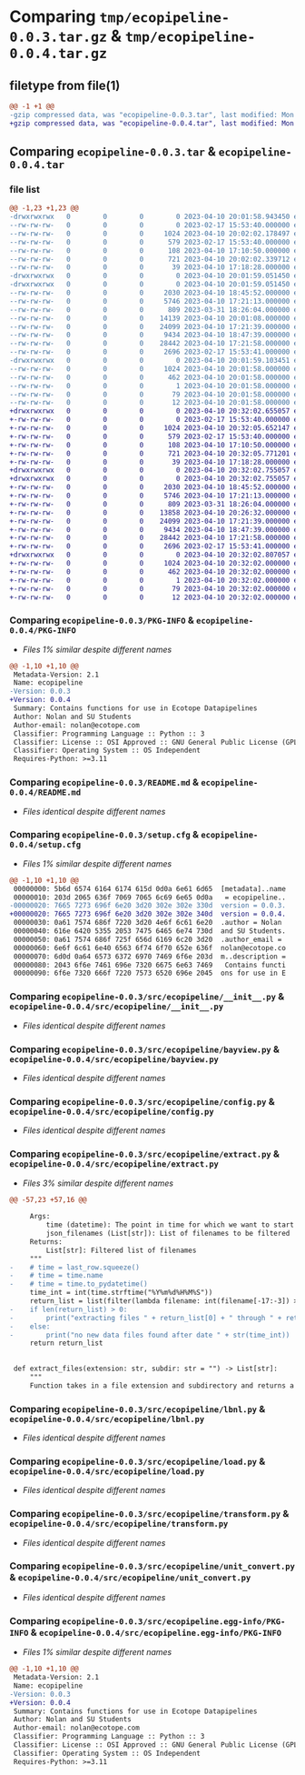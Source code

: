 # Comparing `tmp/ecopipeline-0.0.3.tar.gz` & `tmp/ecopipeline-0.0.4.tar.gz`

## filetype from file(1)

```diff
@@ -1 +1 @@
-gzip compressed data, was "ecopipeline-0.0.3.tar", last modified: Mon Apr 10 20:02:02 2023, max compression
+gzip compressed data, was "ecopipeline-0.0.4.tar", last modified: Mon Apr 10 20:32:05 2023, max compression
```

## Comparing `ecopipeline-0.0.3.tar` & `ecopipeline-0.0.4.tar`

### file list

```diff
@@ -1,23 +1,23 @@
-drwxrwxrwx   0        0        0        0 2023-04-10 20:01:58.943450 ecopipeline-0.0.3/
--rw-rw-rw-   0        0        0        0 2023-02-17 15:53:40.000000 ecopipeline-0.0.3/LICENSE
--rw-rw-rw-   0        0        0     1024 2023-04-10 20:02:02.178497 ecopipeline-0.0.3/PKG-INFO
--rw-rw-rw-   0        0        0      579 2023-02-17 15:53:40.000000 ecopipeline-0.0.3/README.md
--rw-rw-rw-   0        0        0      108 2023-04-10 17:10:50.000000 ecopipeline-0.0.3/pyproject.toml
--rw-rw-rw-   0        0        0      721 2023-04-10 20:02:02.339712 ecopipeline-0.0.3/setup.cfg
--rw-rw-rw-   0        0        0       39 2023-04-10 17:18:28.000000 ecopipeline-0.0.3/setup.py
-drwxrwxrwx   0        0        0        0 2023-04-10 20:01:59.051450 ecopipeline-0.0.3/src/
-drwxrwxrwx   0        0        0        0 2023-04-10 20:01:59.051450 ecopipeline-0.0.3/src/ecopipeline/
--rw-rw-rw-   0        0        0     2030 2023-04-10 18:45:52.000000 ecopipeline-0.0.3/src/ecopipeline/__init__.py
--rw-rw-rw-   0        0        0     5746 2023-04-10 17:21:13.000000 ecopipeline-0.0.3/src/ecopipeline/bayview.py
--rw-rw-rw-   0        0        0      809 2023-03-31 18:26:04.000000 ecopipeline-0.0.3/src/ecopipeline/config.py
--rw-rw-rw-   0        0        0    14139 2023-04-10 20:01:08.000000 ecopipeline-0.0.3/src/ecopipeline/extract.py
--rw-rw-rw-   0        0        0    24099 2023-04-10 17:21:39.000000 ecopipeline-0.0.3/src/ecopipeline/lbnl.py
--rw-rw-rw-   0        0        0     9434 2023-04-10 18:47:39.000000 ecopipeline-0.0.3/src/ecopipeline/load.py
--rw-rw-rw-   0        0        0    28442 2023-04-10 17:21:58.000000 ecopipeline-0.0.3/src/ecopipeline/transform.py
--rw-rw-rw-   0        0        0     2696 2023-02-17 15:53:41.000000 ecopipeline-0.0.3/src/ecopipeline/unit_convert.py
-drwxrwxrwx   0        0        0        0 2023-04-10 20:01:59.103451 ecopipeline-0.0.3/src/ecopipeline.egg-info/
--rw-rw-rw-   0        0        0     1024 2023-04-10 20:01:58.000000 ecopipeline-0.0.3/src/ecopipeline.egg-info/PKG-INFO
--rw-rw-rw-   0        0        0      462 2023-04-10 20:01:58.000000 ecopipeline-0.0.3/src/ecopipeline.egg-info/SOURCES.txt
--rw-rw-rw-   0        0        0        1 2023-04-10 20:01:58.000000 ecopipeline-0.0.3/src/ecopipeline.egg-info/dependency_links.txt
--rw-rw-rw-   0        0        0       79 2023-04-10 20:01:58.000000 ecopipeline-0.0.3/src/ecopipeline.egg-info/requires.txt
--rw-rw-rw-   0        0        0       12 2023-04-10 20:01:58.000000 ecopipeline-0.0.3/src/ecopipeline.egg-info/top_level.txt
+drwxrwxrwx   0        0        0        0 2023-04-10 20:32:02.655057 ecopipeline-0.0.4/
+-rw-rw-rw-   0        0        0        0 2023-02-17 15:53:40.000000 ecopipeline-0.0.4/LICENSE
+-rw-rw-rw-   0        0        0     1024 2023-04-10 20:32:05.652147 ecopipeline-0.0.4/PKG-INFO
+-rw-rw-rw-   0        0        0      579 2023-02-17 15:53:40.000000 ecopipeline-0.0.4/README.md
+-rw-rw-rw-   0        0        0      108 2023-04-10 17:10:50.000000 ecopipeline-0.0.4/pyproject.toml
+-rw-rw-rw-   0        0        0      721 2023-04-10 20:32:05.771201 ecopipeline-0.0.4/setup.cfg
+-rw-rw-rw-   0        0        0       39 2023-04-10 17:18:28.000000 ecopipeline-0.0.4/setup.py
+drwxrwxrwx   0        0        0        0 2023-04-10 20:32:02.755057 ecopipeline-0.0.4/src/
+drwxrwxrwx   0        0        0        0 2023-04-10 20:32:02.755057 ecopipeline-0.0.4/src/ecopipeline/
+-rw-rw-rw-   0        0        0     2030 2023-04-10 18:45:52.000000 ecopipeline-0.0.4/src/ecopipeline/__init__.py
+-rw-rw-rw-   0        0        0     5746 2023-04-10 17:21:13.000000 ecopipeline-0.0.4/src/ecopipeline/bayview.py
+-rw-rw-rw-   0        0        0      809 2023-03-31 18:26:04.000000 ecopipeline-0.0.4/src/ecopipeline/config.py
+-rw-rw-rw-   0        0        0    13858 2023-04-10 20:26:32.000000 ecopipeline-0.0.4/src/ecopipeline/extract.py
+-rw-rw-rw-   0        0        0    24099 2023-04-10 17:21:39.000000 ecopipeline-0.0.4/src/ecopipeline/lbnl.py
+-rw-rw-rw-   0        0        0     9434 2023-04-10 18:47:39.000000 ecopipeline-0.0.4/src/ecopipeline/load.py
+-rw-rw-rw-   0        0        0    28442 2023-04-10 17:21:58.000000 ecopipeline-0.0.4/src/ecopipeline/transform.py
+-rw-rw-rw-   0        0        0     2696 2023-02-17 15:53:41.000000 ecopipeline-0.0.4/src/ecopipeline/unit_convert.py
+drwxrwxrwx   0        0        0        0 2023-04-10 20:32:02.807057 ecopipeline-0.0.4/src/ecopipeline.egg-info/
+-rw-rw-rw-   0        0        0     1024 2023-04-10 20:32:02.000000 ecopipeline-0.0.4/src/ecopipeline.egg-info/PKG-INFO
+-rw-rw-rw-   0        0        0      462 2023-04-10 20:32:02.000000 ecopipeline-0.0.4/src/ecopipeline.egg-info/SOURCES.txt
+-rw-rw-rw-   0        0        0        1 2023-04-10 20:32:02.000000 ecopipeline-0.0.4/src/ecopipeline.egg-info/dependency_links.txt
+-rw-rw-rw-   0        0        0       79 2023-04-10 20:32:02.000000 ecopipeline-0.0.4/src/ecopipeline.egg-info/requires.txt
+-rw-rw-rw-   0        0        0       12 2023-04-10 20:32:02.000000 ecopipeline-0.0.4/src/ecopipeline.egg-info/top_level.txt
```

### Comparing `ecopipeline-0.0.3/PKG-INFO` & `ecopipeline-0.0.4/PKG-INFO`

 * *Files 1% similar despite different names*

```diff
@@ -1,10 +1,10 @@
 Metadata-Version: 2.1
 Name: ecopipeline
-Version: 0.0.3
+Version: 0.0.4
 Summary: Contains functions for use in Ecotope Datapipelines
 Author: Nolan and SU Students
 Author-email: nolan@ecotope.com
 Classifier: Programming Language :: Python :: 3
 Classifier: License :: OSI Approved :: GNU General Public License (GPL)
 Classifier: Operating System :: OS Independent
 Requires-Python: >=3.11
```

### Comparing `ecopipeline-0.0.3/README.md` & `ecopipeline-0.0.4/README.md`

 * *Files identical despite different names*

### Comparing `ecopipeline-0.0.3/setup.cfg` & `ecopipeline-0.0.4/setup.cfg`

 * *Files 1% similar despite different names*

```diff
@@ -1,10 +1,10 @@
 00000000: 5b6d 6574 6164 6174 615d 0d0a 6e61 6d65  [metadata]..name
 00000010: 203d 2065 636f 7069 7065 6c69 6e65 0d0a   = ecopipeline..
-00000020: 7665 7273 696f 6e20 3d20 302e 302e 330d  version = 0.0.3.
+00000020: 7665 7273 696f 6e20 3d20 302e 302e 340d  version = 0.0.4.
 00000030: 0a61 7574 686f 7220 3d20 4e6f 6c61 6e20  .author = Nolan 
 00000040: 616e 6420 5355 2053 7475 6465 6e74 730d  and SU Students.
 00000050: 0a61 7574 686f 725f 656d 6169 6c20 3d20  .author_email = 
 00000060: 6e6f 6c61 6e40 6563 6f74 6f70 652e 636f  nolan@ecotope.co
 00000070: 6d0d 0a64 6573 6372 6970 7469 6f6e 203d  m..description =
 00000080: 2043 6f6e 7461 696e 7320 6675 6e63 7469   Contains functi
 00000090: 6f6e 7320 666f 7220 7573 6520 696e 2045  ons for use in E
```

### Comparing `ecopipeline-0.0.3/src/ecopipeline/__init__.py` & `ecopipeline-0.0.4/src/ecopipeline/__init__.py`

 * *Files identical despite different names*

### Comparing `ecopipeline-0.0.3/src/ecopipeline/bayview.py` & `ecopipeline-0.0.4/src/ecopipeline/bayview.py`

 * *Files identical despite different names*

### Comparing `ecopipeline-0.0.3/src/ecopipeline/config.py` & `ecopipeline-0.0.4/src/ecopipeline/config.py`

 * *Files identical despite different names*

### Comparing `ecopipeline-0.0.3/src/ecopipeline/extract.py` & `ecopipeline-0.0.4/src/ecopipeline/extract.py`

 * *Files 3% similar despite different names*

```diff
@@ -57,23 +57,16 @@
 
     Args: 
         time (datetime): The point in time for which we want to start the data extraction from
         json_filenames (List[str]): List of filenames to be filtered
     Returns: 
         List[str]: Filtered list of filenames
     """
-    # time = last_row.squeeze()
-    # time = time.name
-    # time = time.to_pydatetime()
     time_int = int(time.strftime("%Y%m%d%H%M%S"))
     return_list = list(filter(lambda filename: int(filename[-17:-3]) >= time_int, json_filenames))
-    if len(return_list) > 0:
-        print("extracting files " + return_list[0] + " through " + return_list[-1])
-    else:
-        print("no new data files found after date " + str(time_int))
     return return_list
 
 
 def extract_files(extension: str, subdir: str = "") -> List[str]:
     """
     Function takes in a file extension and subdirectory and returns a list of paths files in the directory of that type.
```

### Comparing `ecopipeline-0.0.3/src/ecopipeline/lbnl.py` & `ecopipeline-0.0.4/src/ecopipeline/lbnl.py`

 * *Files identical despite different names*

### Comparing `ecopipeline-0.0.3/src/ecopipeline/load.py` & `ecopipeline-0.0.4/src/ecopipeline/load.py`

 * *Files identical despite different names*

### Comparing `ecopipeline-0.0.3/src/ecopipeline/transform.py` & `ecopipeline-0.0.4/src/ecopipeline/transform.py`

 * *Files identical despite different names*

### Comparing `ecopipeline-0.0.3/src/ecopipeline/unit_convert.py` & `ecopipeline-0.0.4/src/ecopipeline/unit_convert.py`

 * *Files identical despite different names*

### Comparing `ecopipeline-0.0.3/src/ecopipeline.egg-info/PKG-INFO` & `ecopipeline-0.0.4/src/ecopipeline.egg-info/PKG-INFO`

 * *Files 1% similar despite different names*

```diff
@@ -1,10 +1,10 @@
 Metadata-Version: 2.1
 Name: ecopipeline
-Version: 0.0.3
+Version: 0.0.4
 Summary: Contains functions for use in Ecotope Datapipelines
 Author: Nolan and SU Students
 Author-email: nolan@ecotope.com
 Classifier: Programming Language :: Python :: 3
 Classifier: License :: OSI Approved :: GNU General Public License (GPL)
 Classifier: Operating System :: OS Independent
 Requires-Python: >=3.11
```

